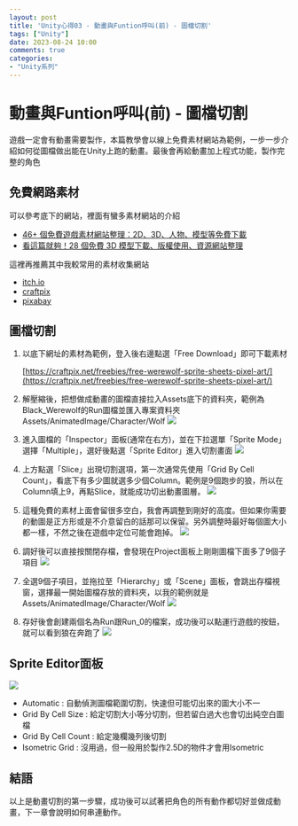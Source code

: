 ```yaml
---
layout: post
title: 'Unity心得03 - 動畫與Funtion呼叫(前) - 圖檔切割'
tags: ["Unity"]
date: 2023-08-24 10:00
comments: true
categories: 
- "Unity系列"
---
```

# 動畫與Funtion呼叫(前) - 圖檔切割
遊戲一定會有動畫需要製作，本篇教學會以線上免費素材網站為範例，一步一步介紹如何從圖檔做出能在Unity上跑的動畫。最後會再給動畫加上程式功能，製作完整的角色

## 免費網路素材
可以參考底下的網站，裡面有蠻多素材網站的介紹
 * [46+ 個免費遊戲素材網站整理：2D、3D、人物、模型等免費下載](https://tw.eagle.cool/blog/post/free-game-assets)
 * [看這篇就夠！28 個免費 3D 模型下載、版權使用、資源網站整理](https://tw.eagle.cool/blog/post/best-websites-to-download-free-3d-model-with-high-quality)
 <!--more-->

這裡再推薦其中我較常用的素材收集網站
 * [itch.io](https://itch.io/game-assets/free/tag-2d)
 * [craftpix](https://craftpix.net/)
 * [pixabay](https://pixabay.com/)

## 圖檔切割

 1. 以底下網址的素材為範例，登入後右邊點選「Free Download」即可下載素材

    [https://craftpix.net/freebies/free-werewolf-sprite-sheets-pixel-art/](https://craftpix.net/freebies/free-werewolf-sprite-sheets-pixel-art/)

 2. 解壓縮後，把想做成動畫的圖檔直接拉入Assets底下的資料夾，範例為Black_Werewolf的Run圖檔並匯入專案資料夾 Assets/AnimatedImage/Character/Wolf
 ![](/wp-content/uploads/2023/8/2023-08-24-1.JPG)

 3. 進入圖檔的「Inspector」面板(通常在右方)，並在下拉選單「Sprite Mode」選擇「Multiple」，選好後點選「Sprite Editor」進入切割畫面
 ![](/wp-content/uploads/2023/8/2023-08-24-2.JPG)

 4. 上方點選「Slice」出現切割選項，第一次通常先使用「Grid By Cell Count」，看底下有多少圖就選多少個Column。範例是9個跑步的狼，所以在Column填上9，再點Slice，就能成功切出動畫圖層。
 ![](/wp-content/uploads/2023/8/2023-08-24-3.JPG)


 5. 這種免費的素材上面會留很多空白，我會再調整到剛好的高度。但如果你需要的動圖是正方形或是不介意留白的話那可以保留。另外調整時最好每個圖大小都一樣，不然之後在遊戲中定位可能會跑掉。
 ![](/wp-content/uploads/2023/8/2023-08-24-4.JPG)


 6. 調好後可以直接按關閉存檔，會發現在Project面板上剛剛圖檔下面多了9個子項目
 ![](/wp-content/uploads/2023/8/2023-08-24-5.JPG)


 7. 全選9個子項目，並拖拉至「Hierarchy」或「Scene」面板，會跳出存檔視窗，選擇最一開始圖檔存放的資料夾，以我的範例就是Assets/AnimatedImage/Character/Wolf
 ![](/wp-content/uploads/2023/8/2023-08-24-6.JPG)

 8. 存好後會創建兩個名為Run跟Run_0的檔案，成功後可以點運行遊戲的按鈕，就可以看到狼在奔跑了
 ![](/wp-content/uploads/2023/8/2023-08-24-7.JPG)

## Sprite Editor面板
 ![](/wp-content/uploads/2023/8/2023-08-24-8.JPG)
 * Automatic : 自動偵測圖檔範圍切割，快速但可能切出來的圖大小不一
 * Grid By Cell Size : 給定切割大小等分切割，但若留白過大也會切出純空白圖檔
 * Grid By Cell Count : 給定幾欄幾列後切割
 * Isometric Grid : 沒用過，但一般用於製作2.5D的物件才會用Isometric

## 結語
 以上是動畫切割的第一步驟，成功後可以試著把角色的所有動作都切好並做成動畫，下一章會說明如何串連動作。